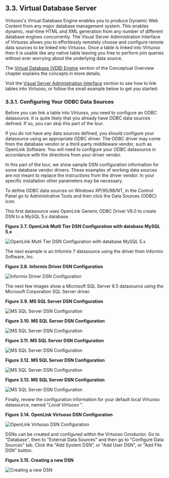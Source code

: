 <div id="qsvdbsrv" class="section">

<div class="titlepage">

<div>

<div>

## 3.3. Virtual Database Server

</div>

</div>

</div>

Virtuoso's Virtual Database Engine enables you to produce Dynamic Web
Content from any major database management system. This enables dynamic,
real-time HTML and XML generation from any number of different database
engines concurrently. The Visual Server Administration Interface of
Virtuoso allows you to effortlessly remotely choose and configure remote
data sources to be linked into Virtuoso. Once a table is linked into
Virtuoso then it is usable like any native table leaving you free to
perform join queries without ever worrying about the underlying data
source.

The <a href="ch-server.html#vdbconcepts" class="link"
title="6.1.2. Virtual Database">Virtual Database (VDB) Engine</a>
section of the Conceptual Overview chapter explains the concepts in more
details.

Visit the <a href="dbadmin.html#remotetables" class="link"
title="External Linked Objects">Visual Server Administration
Interface</a> section to see how to link tables into Virtuoso, or follow
the small example below to get you started:

<div id="confodbcdsn" class="section">

<div class="titlepage">

<div>

<div>

### 3.3.1. Configuring Your ODBC Data Sources

</div>

</div>

</div>

Before you can link a table into Virtuoso, you need to configure an ODBC
datasource. It is quite likely that you already have ODBC data sources
defined. If so, you can skip this part of the tour.

If you do not have any data sources defined, you should configure your
datasource using an appropriate ODBC driver. The ODBC driver may come
from the database vendor or a third-party middleware vendor, such as
OpenLink Software. You will need to configure your ODBC datasource in
accordance with the directions from your driver vendor.

In this part of the tour, we show sample DSN configuration information
for some database vendor drivers. These examples of working data sources
are not meant to replace the instructions from the driver vendor. In
your specific installation other parameters may be necessary.

To define ODBC data sources on Windows XP/95/98/NT, in the Control Panel
go to Administrative Tools and then click the Data Sources (ODBC) icon.

This first datasource uses OpenLink Generic ODBC Driver V6.0 to create
DSN to a MySQL 5.x database.

<div class="figure-float">

<div id="image01" class="figure">

**Figure 3.7. OpenLink Mutli Tier DSN Configuration with database MySQL
5.x**

<div class="figure-contents">

<div class="mediaobject">

![OpenLink Mutli Tier DSN Configuration with database MySQL
5.x](images/virttour1.png)

</div>

</div>

</div>

  

</div>

The next example is an Informix 7 datasource using the driver from
Informix Software, Inc.

<div class="figure-float">

<div id="image02" class="figure">

**Figure 3.8. Informix Driver DSN Configuration**

<div class="figure-contents">

<div class="mediaobject">

![Informix Driver DSN Configuration](images/virttour2.gif)

</div>

</div>

</div>

  

</div>

The next few images show a Microsoft SQL Server 6.5 datasource using the
Microsoft Corporation SQL Server driver.

<div class="figure-float">

<div id="image03" class="figure">

**Figure 3.9. MS SQL Server DSN Configuration**

<div class="figure-contents">

<div class="mediaobject">

![MS SQL Server DSN Configuration](images/virttour3.gif)

</div>

</div>

</div>

  

</div>

<div class="figure-float">

<div id="image04" class="figure">

**Figure 3.10. MS SQL Server DSN Configuration**

<div class="figure-contents">

<div class="mediaobject">

![MS SQL Server DSN Configuration](images/virttour4.gif)

</div>

</div>

</div>

  

</div>

<div class="figure-float">

<div id="image05" class="figure">

**Figure 3.11. MS SQL Server DSN Configuration**

<div class="figure-contents">

<div class="mediaobject">

![MS SQL Server DSN Configuration](images/virttour5.gif)

</div>

</div>

</div>

  

</div>

<div class="figure-float">

<div id="image06" class="figure">

**Figure 3.12. MS SQL Server DSN Configuration**

<div class="figure-contents">

<div class="mediaobject">

![MS SQL Server DSN Configuration](images/virttour6.gif)

</div>

</div>

</div>

  

</div>

<div class="figure-float">

<div id="image07" class="figure">

**Figure 3.13. MS SQL Server DSN Configuration**

<div class="figure-contents">

<div class="mediaobject">

![MS SQL Server DSN Configuration](images/virttour7.gif)

</div>

</div>

</div>

  

</div>

Finally, review the configuration information for your default local
Virtuoso datasource, named "<span class="emphasis">*Local
Virtuoso*</span> ".

<div class="figure-float">

<div id="image08" class="figure">

**Figure 3.14. OpenLink Virtuoso DSN Configuration**

<div class="figure-contents">

<div class="mediaobject">

![OpenLink Virtuoso DSN Configuration](images/virttour8.png)

</div>

</div>

</div>

  

</div>

DSNs can be created and configured within the Virtuoso Conductor. Go to
"Database", then to "External Data Sources" and then go to "Configure
Data Sources" tab. Click the "Add System DSN", or "Add User DSN", or
"Add File DSN" button.

<div class="figure-float">

<div id="newdsn" class="figure">

**Figure 3.15. Creating a new DSN**

<div class="figure-contents">

<div class="mediaobject">

![Creating a new DSN](images/newdsn.png)

</div>

</div>

</div>

  

</div>

</div>

</div>
